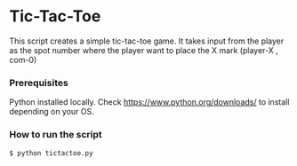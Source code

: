 # Tic-Tac-Toe

This script creates a simple tic-tac-toe game. It takes input from the player as the spot number where
the player want to place the X mark (player-X , com-0)

### Prerequisites
Python installed locally. Check https://www.python.org/downloads/ to install depending on your OS.

### How to run the script
``` bash
$ python tictactoe.py
```

